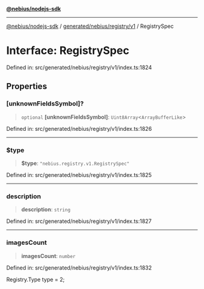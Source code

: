 [**@nebius/nodejs-sdk**](../../../../../README.md)

***

[@nebius/nodejs-sdk](../../../../../README.md) / [generated/nebius/registry/v1](../README.md) / RegistrySpec

# Interface: RegistrySpec

Defined in: src/generated/nebius/registry/v1/index.ts:1824

## Properties

### \[unknownFieldsSymbol\]?

> `optional` **\[unknownFieldsSymbol\]**: `Uint8Array`\<`ArrayBufferLike`\>

Defined in: src/generated/nebius/registry/v1/index.ts:1826

***

### $type

> **$type**: `"nebius.registry.v1.RegistrySpec"`

Defined in: src/generated/nebius/registry/v1/index.ts:1825

***

### description

> **description**: `string`

Defined in: src/generated/nebius/registry/v1/index.ts:1827

***

### imagesCount

> **imagesCount**: `number`

Defined in: src/generated/nebius/registry/v1/index.ts:1832

Registry.Type type = 2;

